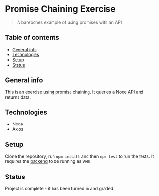 # Promise Chaining Exercise
> A barebones example of using promises with an API

## Table of contents
* [General info](#general-info)
* [Technologies](#technologies)
* [Setup](#setup)
* [Status](#status)

## General info
This is an exercise using promise chaining. It queries a Node API and returns data. 

## Technologies
* Node
* Axios

## Setup
Clone the repository, run `npm install` and then `npm test` to run the tests. It requires the [backend](https://github.com/moexu13/starter-constellations-server) to be running as well.

## Status
Project is complete - it has been turned in and graded.